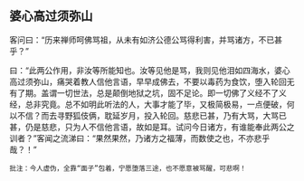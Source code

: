 ## 婆心高过须弥山

客问曰：“历来禅师呵佛骂祖，从未有如济公德公骂得利害，并骂诸方，不已甚乎？”

曰：“此两公作用，非汝等所能知也。汝等见他是骂，我则见他泪如四海水，婆心高过须弥山，痛哭着教人信他言语，早早成佛去，不要以毒药为食饮，堕入轮回无有了期。盖谓一切世法，总是颠倒地狱之坑，固不足论。即一切佛了义经不了义经，总非究竟。总不如明此听法的人，大事才能了毕，又极简极易，一点便破，何以不信？而去寻野狐伎俩，耽延岁月，投入轮回。慈悲已甚，乃有大骂，大骂已甚，仍是慈悲，只为人不信他言语，故如是耳。试问今日诸方，有谁能奉此两公之训者？”客闻之流涕曰：“果然果然，乃诸方之福薄，而数使之也，不亦悲乎哉？！”

```xu
批注：今人虚伪，全靠“面子”包着，宁愿堕落三途，也不愿意被骂醒，可悲啊！
```

